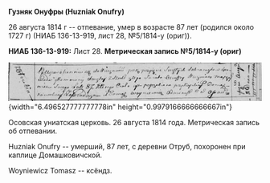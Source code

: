 **Гузняк Онуфры (Huzniak Onufry)**

26 августа 1814 г -- отпевание, умер в возрасте 87 лет (родился около
1727 г) (НИАБ 136-13-919, лист 28, №5/1814-у (ориг)).

**НИАБ 136-13-919:** Лист 28. **Метрическая запись №5/1814-у (ориг)**

![](./media/b238cb7a473d27e2dbc18dc22f94f120cd1a3a79.png){width="6.496527777777778in"
height="0.9979166666666667in"}

Осовская униатская церковь. 26 августа 1814 года. Метрическая запись об
отпевании.

Huzniak Onufry -- умерший, 87 лет, с деревни Отруб, похоронен при
каплице Домашковичской.

Woyniewicz Tomasz -- ксёндз.
